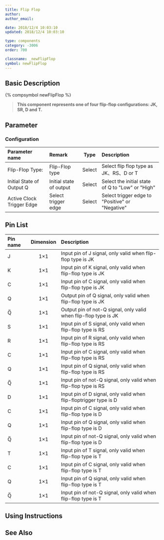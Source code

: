 ```yaml
---
title: Flip Flop
author:
author_email:

date: 2018/12/4 10:03:10
updated: 2018/12/4 10:03:10

type: components
category: -3006
order: 700

classname: _newFlipFlop
symbol: newFlipFlop
---
```


## Basic Description

{% compsymbol newFlipFlop %}

> **This component represents one of four flip-flop configurations: JK, SR, D and T.**

## Parameter

### Configuration

| Parameter name            | Remark                  |  Type  | Description                                      |
| :------------------------ | :---------------------- | :----: | :----------------------------------------------- |
| Flip-Flop Type:           | Flip-Flop type          | Select | Select flip flop type as JK、RS、D or T          |
| Initial State of Output Q | Initial state of output | Select | Select the initial state of Q to "Low" or "High" |
| Active Clock Trigger Edge | Select trigger edge     | Select | Select trigger edge to "Positive" or "Negative"  |

## Pin List

| Pin name | Dimension | Description                                                       |
| :------- | :-------: | :---------------------------------------------------------------- |
| J        |    1×1    | Input pin of J signal, only valid when flip-flop type is JK       |
| K        |    1×1    | Input pin of K signal, only valid when flip-flop type is JK       |
| C        |    1×1    | Input pin of C signal, only valid when flip-flop type is JK       |
| Q        |    1×1    | Output pin of Q signal, only valid when flip-flop type is JK      |
| Q̅        |    1×1    | Output pin of not-Q signal, only valid when flip-flop type is JK  |
| S        |    1×1    | Input pin of S signal, only valid when flip-flop type is RS       |
| R        |    1×1    | Input pin of R signal, only valid when flip-flop type is RS       |
| C        |    1×1    | Input pin of C signal, only valid when flip-flop type is RS       |
| Q        |    1×1    | Input pin of Q signal, only valid when flip-flop type is RS       |
| Q̅        |    1×1    | Input pin of not-Q signal, only valid when flip-flop type is RS   |
| D        |    1×1    | Input pin of D signal, only valid when flip-floptrigger type is D |
| C        |    1×1    | Input pin of C signal, only valid when flip-flop type is D        |
| Q        |    1×1    | Input pin of Q signal, only valid when flip-flop type is D        |
| Q̅        |    1×1    | Input pin of not-Q signal, only valid when flip-flop type is D    |
| T        |    1×1    | Input pin of T signal, only valid when flip-flop type is T        |
| C        |    1×1    | Input pin of C signal, only valid when flip-flop type is T        |
| Q        |    1×1    | Input pin of Q signal, only valid when flip-flop type is T        |
| Q̅        |    1×1    | Input pin of not-Q signal, only valid when flip-flop type is T    |

## Using Instructions

## See Also
